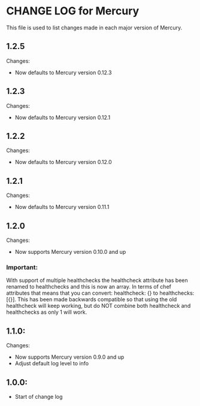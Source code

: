 # CHANGE LOG for Mercury

 This file is used to list changes made in each major version of Mercury.

## 1.2.5
Changes:
  * Now defaults to Mercury version 0.12.3

## 1.2.3
Changes:
  * Now defaults to Mercury version 0.12.1

## 1.2.2
Changes:
  * Now defaults to Mercury version 0.12.0

## 1.2.1
Changes:
  * Now defaults to Mercury version 0.11.1

## 1.2.0
Changes:
  * Now supports Mercury version 0.10.0 and up

### Important:
With support of multiple healthchecks the healthcheck attribute has been renamed to healthchecks and this is now an array.
In terms of chef attributes that means that you can convert: healthcheck: {} to healthchecks: [{}].
This has been made backwards compatible so that using the old healthcheck will keep working, but do NOT combine both healthcheck and healthchecks as only 1 will work.

## 1.1.0:
Changes:
  * Now supports Mercury version 0.9.0 and up
  * Adjust default log level to info

## 1.0.0:
  * Start of change log
